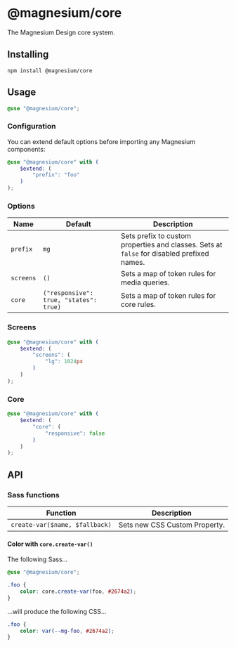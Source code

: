 # @magnesium/core

The Magnesium Design core system.

## Installing

```shell
npm install @magnesium/core
```

## Usage

```scss
@use "@magnesium/core";
```

### Configuration

You can extend default options before importing any Magnesium components:

```scss
@use "@magnesium/core" with (
    $extend: (
        "prefix": "foo"
    )
);
```

### Options

| Name      | Default                                | Description                                                                                |
|-----------|----------------------------------------|--------------------------------------------------------------------------------------------|
| `prefix`  | `mg`                                   | Sets prefix to custom properties and classes. Sets at `false` for disabled prefixed names. |
| `screens` | `()`                                   | Sets a map of token rules for media queries.                                               |
| `core`    | `("responsive": true, "states": true)` | Sets a map of token rules for core rules.                                                  |

### Screens

```scss
@use "@magnesium/core" with (
    $extend: (
        "screens": (
            "lg": 1024px
        )
    )
);
```

### Core

```scss
@use "@magnesium/core" with (
    $extend: (
        "core": (
            "responsive": false
        )
    )
);
```

## API

### Sass functions

| Function                       | Description                   |
|--------------------------------|-------------------------------|
| `create-var($name, $fallback)` | Sets new CSS Custom Property. |

#### Color with `core.create-var()`

The following Sass...

```scss
@use "@magnesium/core";

.foo {
    color: core.create-var(foo, #2674a2);
}
```

...will produce the following CSS...

```css
.foo {
    color: var(--mg-foo, #2674a2);
}
```


